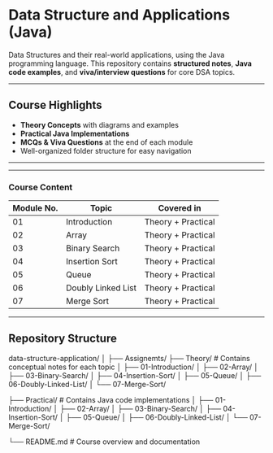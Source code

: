 # Data Structure and Applications (Java)

Data Structures and their real-world applications, using the Java programming language. This repository contains **structured notes**, **Java code examples**, and **viva/interview questions** for core DSA topics.

---

## Course Highlights

- **Theory Concepts** with diagrams and examples
- **Practical Java Implementations**
- **MCQs & Viva Questions** at the end of each module
- Well-organized folder structure for easy navigation

---

---

### Course Content

| Module No. | Topic                  | Covered in |
|------------|------------------------|-------------|
| 01         | Introduction           | Theory + Practical |
| 02         | Array                  | Theory + Practical |
| 03         | Binary Search          | Theory + Practical |
| 04         | Insertion Sort         | Theory + Practical |
| 05         | Queue                  | Theory + Practical |
| 06         | Doubly Linked List     | Theory + Practical |
| 07         | Merge Sort             | Theory + Practical |

---

## Repository Structure

data-structure-application/
│
├── Assignemts/
├── Theory/ # Contains conceptual notes for each topic
│ ├── 01-Introduction/
│ ├── 02-Array/
│ ├── 03-Binary-Search/
│ ├── 04-Insertion-Sort/
│ ├── 05-Queue/
│ ├── 06-Doubly-Linked-List/
│ └── 07-Merge-Sort/

├── Practical/ # Contains Java code implementations
│ ├── 01-Introduction/
│ ├── 02-Array/
│ ├── 03-Binary-Search/
│ ├── 04-Insertion-Sort/
│ ├── 05-Queue/
│ ├── 06-Doubly-Linked-List/
│ └── 07-Merge-Sort/

└── README.md # Course overview and documentation
